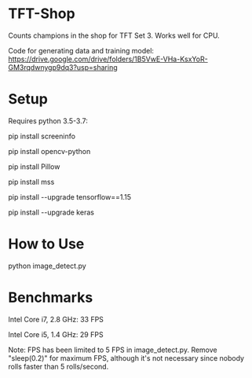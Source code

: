 # TFT-Shop

Counts champions in the shop for TFT Set 3. Works well for CPU.

Code for generating data and training model: 
https://drive.google.com/drive/folders/1B5VwE-VHa-KsxYoR-GM3rqdwnygp9dq3?usp=sharing

# Setup
Requires python 3.5-3.7:

pip install screeninfo

pip install opencv-python

pip install Pillow

pip install mss

pip install --upgrade tensorflow==1.15

pip install --upgrade keras

# How to Use
python image_detect.py

# Benchmarks
Intel Core i7, 2.8 GHz: 33 FPS

Intel Core i5, 1.4 GHz: 29 FPS

Note: FPS has been limited to 5 FPS in image_detect.py. Remove "sleep(0.2)" for maximum FPS, although it's not necessary since nobody rolls faster than 5 rolls/second.
